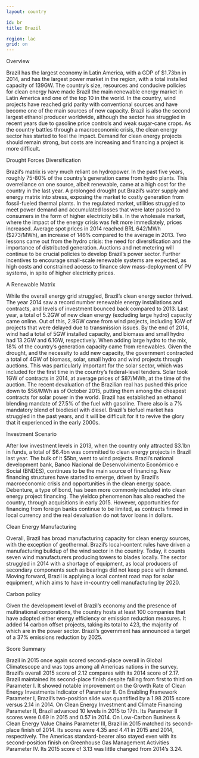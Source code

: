 ```yaml
---
layout: country

id: br
title: Brazil

region: lac
grid: on
---
```

Overview

Brazil has the largest economy in Latin America, with a GDP of $1.73bn in 2014, and has the largest power market in the region, with a total installed capacity of 139GW. The country’s size, resources and conducive policies for clean energy have made Brazil the main renewable energy market in Latin America and one of the top 10 in the world. In the country, wind projects have reached grid parity with conventional sources and have become one of the main sources of new capacity. Brazil is also the second largest ethanol producer worldwide, although the sector has struggled in recent years due to gasoline price controls and weak sugar-cane crops. 
As the country battles through a macroeconomic crisis, the clean energy sector has started to feel the impact. Demand for clean energy projects should remain strong, but costs are increasing and financing a project is more difficult. 

Drought Forces Diversification

Brazil’s matrix is very much reliant on hydropower. In the past five years, roughly 75-80% of the country’s generation came from hydro plants. This overreliance on one source, albeit renewable, came at a high cost for the country in the last year. A prolonged drought put Brazil’s water supply and energy matrix into stress, exposing the market to costly generation from fossil-fueled thermal plants. In the regulated market, utilities struggled to meet power demand and accumulated losses that were later passed to consumers in the form of higher electricity bills. In the wholesale market, where the impact of the energy crisis was felt more immediately, prices increased. Average spot prices in 2014 reached BRL 642/MWh ($273/MWh), an increase of 146% compared to the average in 2013. 
Two lessons came out from the hydro crisis: the need for diversification and the importance of distributed generation. Auctions and net metering will continue to be crucial policies to develop Brazil’s power sector. Further incentives to encourage small-scale renewable systems are expected, as high costs and constrained access to finance slow mass-deployment of PV systems, in spite of higher electricity prices. 

A Renewable Matrix

While the overall energy grid struggled, Brazil’s clean energy sector thrived. The year 2014 saw a record number renewable energy installations and contracts, and levels of investment bounced back compared to 2013. Last year, a total of 5.2GW of new clean energy (excluding large hydro) capacity came online. Out of this, 2.9GW came from wind projects, including 1GW of projects that were delayed due to transmission issues.
By the end of 2014, wind had a total of 5GW installed capacity, and biomass and small hydro had 13.2GW and 6.1GW, respectively. When adding large hydro to the mix, 18% of the country’s generation capacity came from renewables. 
Given the drought, and the necessity to add new capacity, the government contracted a total of 4GW of biomass, solar, small hydro and wind projects through auctions. This was particularly important for the solar sector, which was included for the first time in the country’s federal-level tenders. Solar took 1GW of contracts in 2014, at average prices of $87/MWh, at the time of the auction. The recent devaluation of the Brazilian real has pushed this price down to $56/MWh as of October 2015, putting them among the cheapest contracts for solar power in the world. 
Brazil has established an ethanol blending mandate of 27.5% of the fuel with gasoline. There also is a 7% mandatory blend of biodiesel with diesel. Brazil’s biofuel market has struggled in the past years, and it will be difficult for it to revive the glory that it experienced in the early 2000s. 

Investment Scenario

After low investment levels in 2013, when the country only attracted $3.1bn in funds, a total of $6.4bn was committed to clean energy projects in Brazil last year. The bulk of it $5bn, went to wind projects. Brazil’s national development bank, Banco Nacional de Desenvolvimento Econômico e Social (BNDES), continues to be the main source of financing. New financing structures have started to emerge, driven by Brazil’s macroeconomic crisis and opportunities in the clean energy space. Debenture, a type of bond, has been more commonly included into clean energy project financing. The yieldco phenomenon has also reached the country, through acquisitions in early 2015. However, opportunities for financing from foreign banks continue to be limited, as contracts firmed in local currency and the real devaluation do not favor loans in dollars. 

Clean Energy Manufacturing

Overall, Brazil has broad manufacturing capacity for clean energy sources, with the exception of geothermal. Brazil’s local-content rules have driven a manufacturing buildup of the wind sector in the country. Today, it counts seven wind manufacturers producing towers to blades locally. The sector struggled in 2014 with a shortage of equipment, as local producers of secondary components such as bearings did not keep pace with demand. Moving forward, Brazil is applying a local content road map for solar equipment, which aims to have in-country cell manufacturing by 2020. 

Carbon policy 

Given the development level of Brazil’s economy and the presence of multinational corporations, the country hosts at least 100 companies that have adopted either energy efficiency or emission reduction measures. It added 14 carbon offset projects, taking its total to 423, the majority of which are in the power sector. Brazil’s government has announced a target of a 37% emissions reduction by 2025. 

Score Summary

Brazil in 2015 once again scored second-place overall in Global Climatescope and was tops among all Americas nations in the survey. Brazil’s overall 2015 score of 2.12 compares with its 2014 score of 2.17.
Brazil maintained its second-place finish despite falling from first to third on Parameter I. It showed notable improvement on the Growth Rate of Clean Energy Investments Indicator of Parameter II.
On Enabling Framework Parameter I, Brazil’s two-position slide was quantified by a 1.98 2015 score versus 2.14 in 2014.
On Clean Energy Investment and Climate Financing Parameter II, Brazil advanced 10 levels in 2015 to 17th. Its Parameter II scores were 0.69 in 2015 and 0.57 in 2014.
On Low-Carbon Business & Clean Energy Value Chains Parameter III, Brazil in 2015 matched its second-place finish of 2014. Its scores were 4.35 and 4.41 in 2015 and 2014, respectively.
The Americas standard-bearer also stayed even with its second-position finish on Greenhouse Gas Management Activities Parameter IV. Its 2015 score of 3.13 was little changed from 2014’s 3.24.

